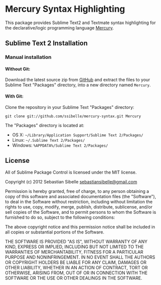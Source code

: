 # Mercury Syntax Highlighting

This package provides Sublime Text2 and Textmate syntax highlighting for the declarative/logic programming language [Mercury](http://www.mercury.csse.unimelb.edu.au/).  

## Sublime Text 2 Installation

### Manual installation ###

#### Without Git:

Download the latest source zip from [GitHub](https://github.com/sebastiansibelle/mercury-syntax/zipball/master) and extract the files to your Sublime Text "Packages" directory, into a new directory named `Mercury`.

#### With Git:

Clone the repository in your Sublime Text "Packages" directory:

    git clone git://github.com/ssibelle/mercury-syntax.git Mercury

The "Packages" directory is located at:

* OS X:
    `~/Library/Application Support/Sublime Text 2/Packages/`
* Linux:
    `~/.Sublime Text 2/Packages/`
* Windows:
    `%APPDATA%/Sublime Text 2/Packages/`

## License

All of Sublime Package Control is licensed under the MIT license.

  Copyright (c) 2012 Sebastian Sibelle <sebastiansibelle@gmail.com>

  Permission is hereby granted, free of charge, to any person obtaining a copy
  of this software and associated documentation files (the "Software"), to deal
  in the Software without restriction, including without limitation the rights
  to use, copy, modify, merge, publish, distribute, sublicense, and/or sell
  copies of the Software, and to permit persons to whom the Software is
  furnished to do so, subject to the following conditions:

  The above copyright notice and this permission notice shall be included in
  all copies or substantial portions of the Software.

  THE SOFTWARE IS PROVIDED "AS IS", WITHOUT WARRANTY OF ANY KIND, EXPRESS OR
  IMPLIED, INCLUDING BUT NOT LIMITED TO THE WARRANTIES OF MERCHANTABILITY,
  FITNESS FOR A PARTICULAR PURPOSE AND NONINFRINGEMENT. IN NO EVENT SHALL THE
  AUTHORS OR COPYRIGHT HOLDERS BE LIABLE FOR ANY CLAIM, DAMAGES OR OTHER
  LIABILITY, WHETHER IN AN ACTION OF CONTRACT, TORT OR OTHERWISE, ARISING FROM,
  OUT OF OR IN CONNECTION WITH THE SOFTWARE OR THE USE OR OTHER DEALINGS IN
  THE SOFTWARE.